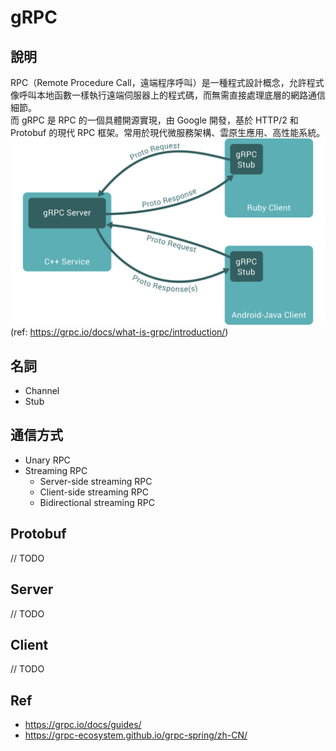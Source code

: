 # gRPC

## 說明
RPC（Remote Procedure Call，遠端程序呼叫）是一種程式設計概念，允許程式像呼叫本地函數一樣執行遠端伺服器上的程式碼，而無需直接處理底層的網路通信細節。 <br/>
而 gRPC 是 RPC 的一個具體開源實現，由 Google 開發，基於 HTTP/2 和 Protobuf 的現代 RPC 框架。常用於現代微服務架構、雲原生應用、高性能系統。 <br/>
![landing-2.svg](img%2Flanding-2.svg)
(ref: https://grpc.io/docs/what-is-grpc/introduction/)

## 名詞
- Channel 
- Stub

## 通信方式
- Unary RPC
- Streaming RPC
    - Server-side streaming RPC
    - Client-side streaming RPC
    - Bidirectional streaming RPC

## Protobuf
// TODO

## Server
// TODO

## Client
// TODO

## Ref
- https://grpc.io/docs/guides/
- https://grpc-ecosystem.github.io/grpc-spring/zh-CN/
